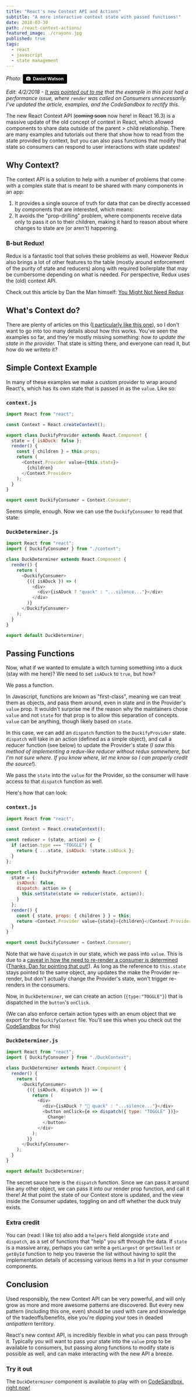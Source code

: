 ```yaml
---
title: "React's new Context API and Actions"
subtitle: "A more interactive context state with passed functions!"
date: 2018-03-30
path: /react-context-actions/
featured_image: ./crayons.jpg
published: true
tags:
  - react
  - javascript
  - state management
---
```


_Photo:_ <a style="background-color:black;color:white;text-decoration:none;padding:4px 6px;font-family:-apple-system, BlinkMacSystemFont, &quot;San Francisco&quot;, &quot;Helvetica Neue&quot;, Helvetica, Ubuntu, Roboto, Noto, &quot;Segoe UI&quot;, Arial, sans-serif;font-size:12px;font-weight:bold;line-height:1.2;display:inline-block;border-radius:3px;" href="https://unsplash.com/@danielwatsondesign?utm_medium=referral&amp;utm_campaign=photographer-credit&amp;utm_content=creditBadge" target="_blank" rel="noopener noreferrer" title="Download free do whatever you want high-resolution photos from Daniel Watson"><span style="display:inline-block;padding:2px 3px;"><svg xmlns="http://www.w3.org/2000/svg" style="height:12px;width:auto;position:relative;vertical-align:middle;top:-1px;fill:white;" viewBox="0 0 32 32"><title>unsplash-logo</title><path d="M20.8 18.1c0 2.7-2.2 4.8-4.8 4.8s-4.8-2.1-4.8-4.8c0-2.7 2.2-4.8 4.8-4.8 2.7.1 4.8 2.2 4.8 4.8zm11.2-7.4v14.9c0 2.3-1.9 4.3-4.3 4.3h-23.4c-2.4 0-4.3-1.9-4.3-4.3v-15c0-2.3 1.9-4.3 4.3-4.3h3.7l.8-2.3c.4-1.1 1.7-2 2.9-2h8.6c1.2 0 2.5.9 2.9 2l.8 2.4h3.7c2.4 0 4.3 1.9 4.3 4.3zm-8.6 7.5c0-4.1-3.3-7.5-7.5-7.5-4.1 0-7.5 3.4-7.5 7.5s3.3 7.5 7.5 7.5c4.2-.1 7.5-3.4 7.5-7.5z"></path></svg></span><span style="display:inline-block;padding:2px 3px;">Daniel Watson</span></a>

_Edit: 4/2/2018 - [It was pointed out to me](dancomment) that the example in this post had a performance issue, where `render` was called on Consumers unnecessarily. I've updated the article, examples, and the CodeSandbox to rectify this._

The new React Context API (~~coming soon~~ now here! in React 16.3) is a massive update of the old concept of context in React, which allowed components to share data outside of the parent > child relationship.  There are many examples and tutorials out there that show how to read from the state provided by context, but you can also pass functions that modify that state so consumers can respond to user interactions with state updates!

## Why Context?

The context API is a solution to help with a number of problems that come with a complex state that is meant to be shared with many components in an app:

1.  It provides a single source of truth for data that can be directly accessed by components that are interested, which means:
2.  It avoids the "prop-drilling" problem, where components receive data only to pass it on to their children, making it hard to reason about where changes to state are (or aren't) happening.

### B-but Redux!

Redux is a fantastic tool that solves these problems as well. However Redux also brings a lot of other features to the table (mostly around enforcement of the purity of state and reducers) along with required boilerplate that may be cumbersome depending on what is needed. For perspective, Redux uses the (old) context API.

Check out this article by Dan the Man himself: [You Might Not Need Redux](https://medium.com/@dan_abramov/you-might-not-need-redux-be46360cf367)

## What's Context do?

There are plenty of articles on this ([I particularly like this one](https://medium.com/dailyjs/reacts-%EF%B8%8F-new-context-api-70c9fe01596b)), so I don't want to go into too many details about how this works. You've seen the examples so far, and they're mostly missing something: _how to update the state in the provider._ That state is sitting there, and everyone can read it, but how do we writeto it?

## Simple Context Example

In many of these examples we make a custom provider to wrap around React's, which has its own state that is passed in as the `value`. Like so:

### `context.js`

```javascript
import React from "react";

const Context = React.createContext();

export class DuckifyProvider extends React.Component {
  state = { isADuck: false };
  render() {
    const { children } = this.props;
    return ( 
      <Context.Provider value={this.state}>
        {children}
      </Context.Provider>
    );
  }
}

export const DuckifyConsumer = Context.Consumer;
```

Seems simple, enough. Now we can use the `DuckifyConsumer` to read that state:

### `DuckDeterminer.js`

```javascript
import React from "react";
import { DuckifyConsumer } from "./context";

class DuckDeterminer extends React.Component {
  render() {
    return (
      <DuckifyConsumer>
        {({ isADuck }) => (
          <div>
            <div>{isADuck ? "quack" : "...silence..."}</div>
          </div>
        )}
      </DuckifyConsumer>
    );
  }
}

export default DuckDeterminer;
```

## Passing Functions

Now, what if we wanted to emulate a witch turning something into a duck (stay with me here)? We need to set `isADuck` to `true`, but how?

We pass a function.

In Javascript, functions are known as "first-class", meaning we can treat them as objects, and pass them around, even in state and in the Provider's `value` prop. It wouldn't surprise me if the reason why the maintainers chose `value` and not `state` for that prop is to allow this separation of concepts. `value` can be anything, though likely based on `state`.

In this case, we can add an `dispatch` function to the `DuckifyProvider` state. `dispatch` will take in an action (defined as a simple object), and call a reducer function (see below) to update the Provider's state (_I saw this method of implementing a redux-like reducer without redux somewhere, but I'm not sure where. If you know where, let me know so I can properly credit the source!_).

We pass the `state` into the `value` for the Provider, so the consumer will have access to that `dispatch` function as well.


Here's how that can look:

### `context.js`

```javascript
import React from "react";

const Context = React.createContext();

const reducer = (state, action) => {
  if (action.type === "TOGGLE") {
    return { ...state, isADuck: !state.isADuck };
  }
};

export class DuckifyProvider extends React.Component {
  state = {
    isADuck: false,
    dispatch: action => {
      this.setState(state => reducer(state, action));
    }
  };
  render() {
    const { state, props: { children } } = this;
    return <Context.Provider value={state}>{children}</Context.Provider>;
  }
}

export const DuckifyConsumer = Context.Consumer;
```

Note that we have `dispatch` in our state, which we pass into `value`. This is due to a [caveat in how the need to re-render a consumer is determined](https://reactjs.org/docs/context.html#caveats) ([Thanks, Dan for pointing that out!](https://dev.to/dan_abramov/comment/2nga)). As long as the reference to `this.state` stays pointed to the same object, any updates the make the Provider re-render, but don't actually change the Provider's state, won't trigger re-renders in the consumers.

Now, in `DuckDeterminer`, we can create an action (`{type:"TOGGLE"}`) that is dispatched in the `button`'s `onClick`.

(We can also enforce certain action types with an enum object that we export for the `DuckifyContext` file. You'll see this when you check out the [CodeSandbox](https://codesandbox.io/s/kw25vnv25v) for this)

### `DuckDeterminer.js`

```javascript
import React from "react";
import { DuckifyConsumer } from "./DuckContext";

class DuckDeterminer extends React.Component {
  render() {
    return (
      <DuckifyConsumer>
        {({ isADuck, dispatch }) => {
          return (
            <div>
              <div>{isADuck ? "🦆 quack" : "...silence..."}</div>
              <button onClick={e => dispatch({ type: "TOGGLE" })}>
                Change!
              </button>
            </div>
          );
        }}
      </DuckifyConsumer>
    );
  }
}

export default DuckDeterminer;
```

The secret sauce here is the `dispatch` function. Since we can pass it around like any other object, we can pass it into our render prop function, and call it there! At that point the state of our Context store is updated, and the view inside the Consumer updates, toggling on and off whether the duck truly exists.

### Extra credit

You can (read: I like to) also add a `helpers` field alongside `state` and `dispatch`, as a set of functions that "help" you sift through the data. If `state` is a massive array, perhaps you can write a `getLargest` or `getSmallest` or `getById` function to help you traverse the list without having to split the implementation details of accessing various items in a list in your consumer components.


## Conclusion

Used responsibly, the new Context API can be very powerful, and will only grow as more and more awesome patterns are discovered. But every new pattern (including this one, even) should be used with care and knowledge of the tradeoffs/benefits, else you're dipping your toes in deaded _antipattern_ territory.

React's new context API, is incredibly flexible in what you can pass through it. Typically you will want to pass your state into the `value` prop to be available to consumers, but passing along functions to modify state is possible as well, and can make interacting with the new API a breeze.

### Try it out

The `DuckDeterminer` component is available to play with on [CodeSandbox, right now!](https://codesandbox.io/s/kw25vnv25v)

[dancomment]: https://dev.to/dan_abramov/comment/2nga
